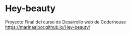 # Hey-beauty
Proyecto Final del curso de Desarrollo web de Coderhouse
https://marinaalbor.github.io/Hey-beauty/
